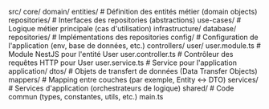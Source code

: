 src/
  core/
    domain/
      entities/              # Définition des entités métier (domain objects)
      repositories/          # Interfaces des repositories (abstractions)
      use-cases/             # Logique métier principale (cas d'utilisation)
  infrastructure/
    database/
      repositories/          # Implémentations des repositories
    config/                  # Configuration de l'application (env, base de données, etc.)
    controllers/
      user/
        user.module.ts       # Module NestJS pour l'entité User
        user.controller.ts   # Contrôleur des requêtes HTTP pour User
        user.service.ts      # Service pour l'application
  application/
    dtos/                    # Objets de transfert de données (Data Transfer Objects)
    mappers/                 # Mapping entre couches (par exemple, Entity <-> DTO)
    services/                # Services d'application (orchestrateurs de logique)
  shared/                    # Code commun (types, constantes, utils, etc.)
  main.ts